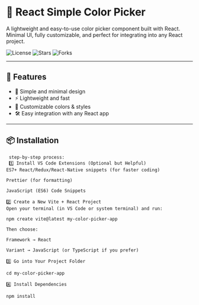 # 🎨 React Simple Color Picker

A lightweight and easy-to-use color picker component built with React.  
Minimal UI, fully customizable, and perfect for integrating into any React project.

![License](https://img.shields.io/github/license/AbdullahChudhry/react-simple-color-picker)
![Stars](https://img.shields.io/github/stars/AbdullahChudhry/react-simple-color-picker?style=social)
![Forks](https://img.shields.io/github/forks/AbdullahChudhry/react-simple-color-picker?style=social)

---

## 🚀 Features
- 🎯 Simple and minimal design
- ⚡ Lightweight and fast
- 🎨 Customizable colors & styles
- 🛠 Easy integration with any React app

---

## 📦 Installation
```Open this code in VS Code  
 step-by-step process:
 1️⃣ Install VS Code Extensions (Optional but Helpful)
ES7+ React/Redux/React-Native snippets (for faster coding)

Prettier (for formatting)

JavaScript (ES6) Code Snippets

2️⃣ Create a New Vite + React Project
Open your terminal (in VS Code or system terminal) and run:

npm create vite@latest my-color-picker-app

Then choose:

Framework → React

Variant → JavaScript (or TypeScript if you prefer)

3️⃣ Go into Your Project Folder

cd my-color-picker-app

4️⃣ Install Dependencies

npm install

